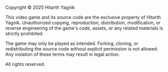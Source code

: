 Copyright © 2025 Hitarth Yagnik

This video game and its source code are the exclusive property of Hitarth Yagnik. Unauthorized copying, reproduction, distribution, modification, or reverse engineering of the game's code, assets, or any related materials is strictly prohibited.

The game may only be played as intended. Forking, cloning, or redistributing the source code without explicit permission is not allowed. Any violation of these terms may result in legal action.

All rights reserved.
